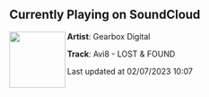 ## Currently Playing on SoundCloud

[<img align="left" width="100" src="https://i1.sndcdn.com/artworks-TBUjdbURrWup-0-t500x500.jpg">](https://soundcloud.com/gearbox-digital/avi8-lost-found)

**Artist**: Gearbox Digital 

**Track**: Avi8 - LOST & FOUND

Last updated at 02/07/2023 10:07
